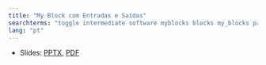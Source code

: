 ```yaml
---
title: "My Block com Entradas e Saídas"
searchterms: "toggle intermediate software myblocks blocks my_blocks parameters parametres inputs outputs my_block_builder my_block_com_entradas_e_saídas"
lang: "pt"
---
```

 <ul>
 <li class="ng-binding">Slides:
 <a href="ProgrammingLessons/intermediate/MyBlocks.pptx">PPTX</a>,
 <a href="ProgrammingLessons/intermediate/MyBlocks.pdf">PDF</a>
 </li>
 
 </ul>
